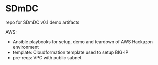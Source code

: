 # SDmDC
repo for SDmDC v0.1 demo artifacts

AWS:
- Ansible playbooks for setup, demo and teardown of AWS Hackazon environment
- template: Cloudformation template used to setup BIG-IP
- pre-reqs: VPC with public subnet
